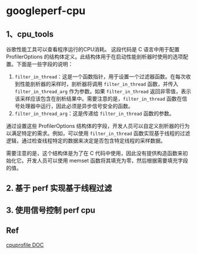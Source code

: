 # googleperf-cpu
## 1、cpu_tools
谷歌性能工具可以查看程序运行的CPU消耗。
这段代码是 C 语言中用于配置 ProfilerOptions 的结构体定义。此结构体用于在启动性能剖析器时使用的选项配置。下面是一些字段的说明：

1. `filter_in_thread`：这是一个函数指针，用于设置一个过滤器函数。在每次收到性能剖析器的采样时，剖析器将调用 `filter_in_thread` 函数，并传入 `filter_in_thread_arg` 作为参数。如果 `filter_in_thread` 返回非零值，表示该采样应该包含在剖析结果中。需要注意的是，`filter_in_thread` 函数在信号处理器中运行，因此必须是异步信号安全的函数。
2. `filter_in_thread_arg`：这是传递给 `filter_in_thread` 函数的参数。

通过设置这些 ProfilerOptions 结构体的字段，开发人员可以自定义剖析器的行为以满足特定的需求。例如，可以使用 `filter_in_thread` 函数实现基于线程的过滤逻辑，通过检查线程特定的数据来决定是否包含特定线程的采样数据。

需要注意的是，这个结构体是为了在 C 代码中使用，因此没有提供构造函数来初始化它。开发人员可以使用 memset 函数将其填充为零，然后根据需要填充字段的值。

## 2. 基于 perf  实现基于线程过滤

## 3. 使用信号控制 perf cpu

## Ref
[cpuprofile DOC](https://gperftools.github.io/gperftools/cpuprofile.html)